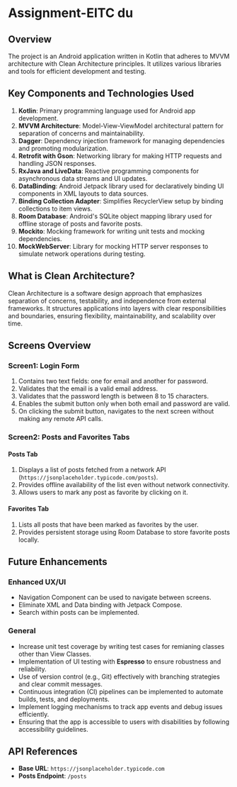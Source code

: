# Assignment-EITC du

## Overview
The project is an Android application written in Kotlin that adheres to MVVM architecture with Clean Architecture principles. It utilizes various libraries and tools for efficient development and testing.

## Key Components and Technologies Used
1. **Kotlin**: Primary programming language used for Android app development.
2. **MVVM Architecture**: Model-View-ViewModel architectural pattern for separation of concerns and maintainability.
3. **Dagger**: Dependency injection framework for managing dependencies and promoting modularization.
4. **Retrofit with Gson**: Networking library for making HTTP requests and handling JSON responses.
5. **RxJava and LiveData**: Reactive programming components for asynchronous data streams and UI updates.
6. **DataBinding**: Android Jetpack library used for declaratively binding UI components in XML layouts to data sources.
7. **Binding Collection Adapter**: Simplifies RecyclerView setup by binding collections to item views.
8. **Room Database**: Android's SQLite object mapping library used for offline storage of posts and favorite posts.
9. **Mockito**: Mocking framework for writing unit tests and mocking dependencies.
10. **MockWebServer**: Library for mocking HTTP server responses to simulate network operations during testing.

## What is Clean Architecture?

Clean Architecture is a software design approach that emphasizes separation of concerns, testability, and independence from external frameworks. It structures applications into layers with clear responsibilities and boundaries, ensuring flexibility, maintainability, and scalability over time.

## Screens Overview

### Screen1: Login Form
1. Contains two text fields: one for email and another for password.
2. Validates that the email is a valid email address.
3. Validates that the password length is between 8 to 15 characters.
4. Enables the submit button only when both email and password are valid.
5. On clicking the submit button, navigates to the next screen without making any remote API calls.

### Screen2: Posts and Favorites Tabs
#### Posts Tab
1. Displays a list of posts fetched from a network API (`https://jsonplaceholder.typicode.com/posts`).
2. Provides offline availability of the list even without network connectivity.
3. Allows users to mark any post as favorite by clicking on it.

#### Favorites Tab
1. Lists all posts that have been marked as favorites by the user.
2. Provides persistent storage using Room Database to store favorite posts locally.

## Future Enhancements

### Enhanced UX/UI
- Navigation Component can be used to navigate between screens.
- Eliminate XML and Data binding with Jetpack Compose.
- Search within posts can be implemented.

### General
- Increase unit test coverage by writing test cases for remianing classes other than View Classes.
- Implementation of UI testing with **Espresso** to ensure robustness and reliability.
- Use of version control (e.g., Git) effectively with branching strategies and clear commit messages.
- Continuous integration (CI) pipelines can be implemented to automate builds, tests, and deployments.
- Implement logging mechanisms to track app events and debug issues efficiently.
- Ensuring that the app is accessible to users with disabilities by following accessibility guidelines.

## API References
- **Base URL**: `https://jsonplaceholder.typicode.com`
- **Posts Endpoint**: `/posts`
